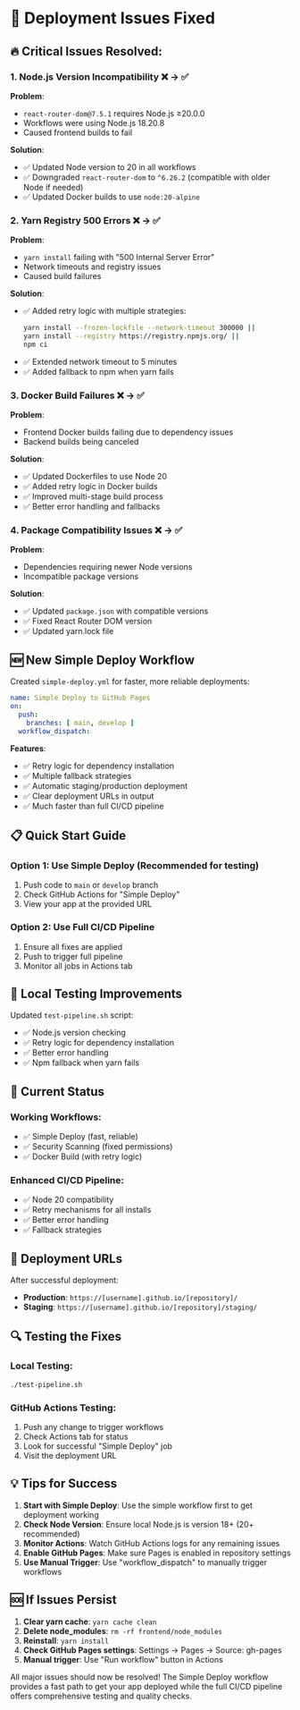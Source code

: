 # 🚀 Deployment Issues Fixed

## 🔥 Critical Issues Resolved:

### 1. **Node.js Version Incompatibility** ❌ → ✅
**Problem**: 
- `react-router-dom@7.5.1` requires Node.js ≥20.0.0
- Workflows were using Node.js 18.20.8
- Caused frontend builds to fail

**Solution**:
- ✅ Updated Node version to 20 in all workflows
- ✅ Downgraded `react-router-dom` to `^6.26.2` (compatible with older Node if needed)
- ✅ Updated Docker builds to use `node:20-alpine`

### 2. **Yarn Registry 500 Errors** ❌ → ✅
**Problem**:
- `yarn install` failing with "500 Internal Server Error"
- Network timeouts and registry issues
- Caused build failures

**Solution**:
- ✅ Added retry logic with multiple strategies:
  ```bash
  yarn install --frozen-lockfile --network-timeout 300000 ||
  yarn install --registry https://registry.npmjs.org/ ||
  npm ci
  ```
- ✅ Extended network timeout to 5 minutes
- ✅ Added fallback to npm when yarn fails

### 3. **Docker Build Failures** ❌ → ✅
**Problem**:
- Frontend Docker builds failing due to dependency issues
- Backend builds being canceled

**Solution**:
- ✅ Updated Dockerfiles to use Node 20
- ✅ Added retry logic in Docker builds
- ✅ Improved multi-stage build process
- ✅ Better error handling and fallbacks

### 4. **Package Compatibility Issues** ❌ → ✅
**Problem**:
- Dependencies requiring newer Node versions
- Incompatible package versions

**Solution**:
- ✅ Updated `package.json` with compatible versions
- ✅ Fixed React Router DOM version
- ✅ Updated yarn.lock file

## 🆕 **New Simple Deploy Workflow**

Created `simple-deploy.yml` for faster, more reliable deployments:

```yaml
name: Simple Deploy to GitHub Pages
on:
  push:
    branches: [ main, develop ]
  workflow_dispatch:
```

**Features**:
- ✅ Retry logic for dependency installation
- ✅ Multiple fallback strategies
- ✅ Automatic staging/production deployment
- ✅ Clear deployment URLs in output
- ✅ Much faster than full CI/CD pipeline

## 📋 **Quick Start Guide**

### **Option 1: Use Simple Deploy (Recommended for testing)**
1. Push code to `main` or `develop` branch
2. Check GitHub Actions for "Simple Deploy"
3. View your app at the provided URL

### **Option 2: Use Full CI/CD Pipeline**
1. Ensure all fixes are applied
2. Push to trigger full pipeline
3. Monitor all jobs in Actions tab

## 🔧 **Local Testing Improvements**

Updated `test-pipeline.sh` script:
- ✅ Node.js version checking
- ✅ Retry logic for dependency installation
- ✅ Better error handling
- ✅ Npm fallback when yarn fails

## 🎯 **Current Status**

### **Working Workflows**:
- ✅ Simple Deploy (fast, reliable)
- ✅ Security Scanning (fixed permissions)
- ✅ Docker Build (with retry logic)

### **Enhanced CI/CD Pipeline**:
- ✅ Node 20 compatibility
- ✅ Retry mechanisms for all installs
- ✅ Better error handling
- ✅ Fallback strategies

## 🚀 **Deployment URLs**

After successful deployment:
- **Production**: `https://[username].github.io/[repository]/`
- **Staging**: `https://[username].github.io/[repository]/staging/`

## 🔍 **Testing the Fixes**

### **Local Testing**:
```bash
./test-pipeline.sh
```

### **GitHub Actions Testing**:
1. Push any change to trigger workflows
2. Check Actions tab for status
3. Look for successful "Simple Deploy" job
4. Visit the deployment URL

## 💡 **Tips for Success**

1. **Start with Simple Deploy**: Use the simple workflow first to get deployment working
2. **Check Node Version**: Ensure local Node.js is version 18+ (20+ recommended)
3. **Monitor Actions**: Watch GitHub Actions logs for any remaining issues
4. **Enable GitHub Pages**: Make sure Pages is enabled in repository settings
5. **Use Manual Trigger**: Use "workflow_dispatch" to manually trigger workflows

## 🆘 **If Issues Persist**

1. **Clear yarn cache**: `yarn cache clean`
2. **Delete node_modules**: `rm -rf frontend/node_modules`
3. **Reinstall**: `yarn install`
4. **Check GitHub Pages settings**: Settings → Pages → Source: gh-pages
5. **Manual trigger**: Use "Run workflow" button in Actions

All major issues should now be resolved! The Simple Deploy workflow provides a fast path to get your app deployed while the full CI/CD pipeline offers comprehensive testing and quality checks.
